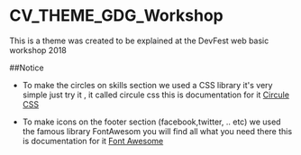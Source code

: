 # CV_THEME_GDG_Workshop
This is a theme was created to be explained at the DevFest web basic workshop 2018 

##Notice 
* To make the circles on skills section we used a CSS library 
  it's very simple just try it , it called circule css 
  this is documentation for it [Circule CSS](https://www.cssscript.com/pure-css-circular-percentage-bar/)

* To make icons on the footer section (facebook,twitter, .. etc)
  we used the famous library FontAwesom you will find all what you need 
  there
  this is documentation for it [Font Awesome](https://fontawesome.com/how-to-use/svg-with-js)

  
